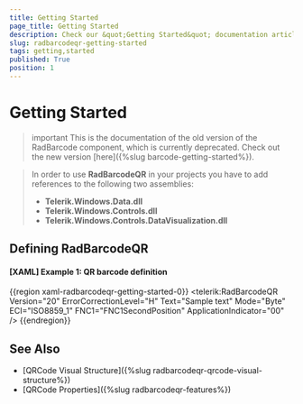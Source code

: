 ```yaml
---
title: Getting Started
page_title: Getting Started
description: Check our &quot;Getting Started&quot; documentation article for the RadBarcode {{ site.framework_name }} control.
slug: radbarcodeqr-getting-started
tags: getting,started
published: True
position: 1
---
```


# Getting Started

>important This is the documentation of the old version of the RadBarcode component, which is currently deprecated. Check out the new version [here]({%slug barcode-getting-started%}).

>In order to use __RadBarcodeQR__ in your projects you have to add references to the following two assemblies:
>	- __Telerik.Windows.Data.dll__ 
>	- __Telerik.Windows.Controls.dll__ 
>	- __Telerik.Windows.Controls.DataVisualization.dll__

## Defining RadBarcodeQR

#### __[XAML] Example 1: QR barcode definition__  
{{region xaml-radbarcodeqr-getting-started-0}}
	<telerik:RadBarcodeQR Version="20" ErrorCorrectionLevel="H" Text="Sample text" 
						  Mode="Byte" ECI="ISO8859_1" FNC1="FNC1SecondPosition" 
						  ApplicationIndicator="00" />
{{endregion}}

## See Also
* [QRCode Visual Structure]({%slug radbarcodeqr-qrcode-visual-structure%})
* [QRCode Properties]({%slug radbarcodeqr-features%})